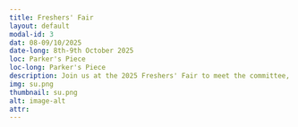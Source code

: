 ```yaml
---
title: Freshers' Fair
layout: default
modal-id: 3
dat: 08-09/10/2025
date-long: 8th-9th October 2025 
loc: Parker's Piece
loc-long: Parker's Piece
description: Join us at the 2025 Freshers' Fair to meet the committee, secure your membership, and learn about upcoming events!
img: su.png
thumbnail: su.png
alt: image-alt
attr:
---
```

